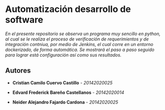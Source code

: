 # Automatización desarrollo de software
_En el presente repositorio se observa un programa muy sencillo en python, al cual se le realiza el proceso de verificación de requerimientos y de integración contniua, por medio de Jenkins, el cual corre en un entorno dockerizado, de forma automática. Se mostrará el paso a paso seguido para lograr está configuración así como sus resultados._



## Autores

* **Cristian Camilo Cuervo Castillo** - *20142020025*

* **Edvard Frederick Bareño Castellanos** - *20142020014*

* **Neider Alejandro Fajardo Cardona** - *20142020025*


